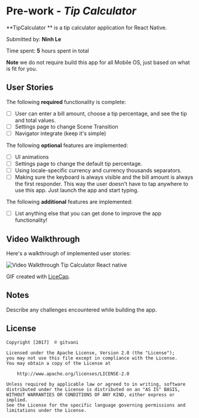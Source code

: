 # Pre-work - *Tip Calculator*

**TipCalculator ** is a tip calculator application for React Native.

Submitted by: **Ninh Le**

Time spent: **5** hours spent in total

**Note** we do not require build this app for all Mobile OS, just based on what is fit for you.

## User Stories

The following **required** functionality is complete:

* [ ] User can enter a bill amount, choose a tip percentage, and see the tip and total values.
* [ ] Settings page to change Scene Transition 
* [ ] Navigator integrate (keep it's simple) 

The following **optional** features are implemented:
* [ ] UI animations
* [ ] Settings page to change the default tip percentage.
* [ ] Using locale-specific currency and currency thousands separators.
* [ ] Making sure the keyboard is always visible and the bill amount is always the first responder. This way the user doesn't have to tap anywhere to use this app. Just launch the app and start typing.

The following **additional** features are implemented:

- [ ] List anything else that you can get done to improve the app functionality!

## Video Walkthrough 

Here's a walkthrough of implemented user stories:

<img src='https://raw.githubusercontent.com/gitvani/TipCalculator/master/tips.gif' title='Video Walkthrough Tip Calculator React native' width='' alt='Video Walkthrough Tip Calculator React native' />

GIF created with [LiceCap](http://www.cockos.com/licecap/).

## Notes

Describe any challenges encountered while building the app.

## License

    Copyright [2017]  © gitvani

    Licensed under the Apache License, Version 2.0 (the "License");
    you may not use this file except in compliance with the License.
    You may obtain a copy of the License at

        http://www.apache.org/licenses/LICENSE-2.0

    Unless required by applicable law or agreed to in writing, software
    distributed under the License is distributed on an "AS IS" BASIS,
    WITHOUT WARRANTIES OR CONDITIONS OF ANY KIND, either express or implied.
    See the License for the specific language governing permissions and
    limitations under the License.








